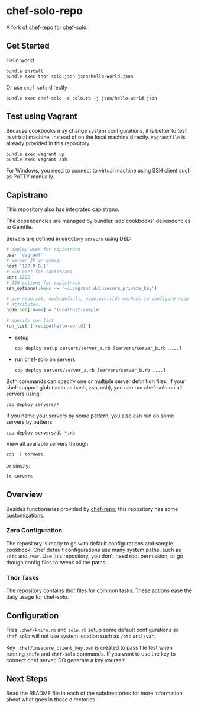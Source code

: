 chef-solo-repo
==============

A fork of [chef-repo](https://github.com/opscode/chef-repo) for
[chef-solo](http://wiki.opscode.com/display/chef/Chef+Solo).

## Get Started ##

Hello world

    bundle install
    bundle exec thor solo:json json/hello-world.json

Or use `chef-solo` directly

    bundle exec chef-solo -c solo.rb -j json/hello-world.json

## Test using Vagrant ##

Because cookbooks may change system configurations, it is better to test in
virtual machine, instead of on the local machine directly. `Vagrantfile` is
already provided in this repository.

    bundle exec vagrant up
    bundle exec vagrant ssh

For Windows, you need to connect to virtual machine using SSH client such as
PuTTY manually.

## Capistrano ##

This repository also has integrated capistrano. 

The dependencies are managed by bundler, add cookbooks' dependencies to
Gemfile.

Servers are defined in directory `servers` using DEL:

```ruby
# deploy user for capistrano
user 'vagrant'
# server IP or domain
host '127.0.0.1'
# SSH port for capistrano
port 2222
# SSH options for capistrano
ssh_options(:keys => '~/.vagrant.d/insecure_private_key')

# Use node.set, node.default, node.override methods to configure node
# attributes.
node.set[:name] = 'localhost-sample'

# specify run list
run_list ['recipe[hello-world]']
```

-   setup

        cap deploy:setup servers/server_a.rb [servers/server_b.rb ....]

-   run chef-solo on servers

        cap deploy servers/server_a.rb [servers/server_b.rb ....]

Both commands can specify one or multiple server definition files. If your
shell support glob (such as bash, zsh, csh), you can run chef-solo on all
servers using:

    cap deploy servers/*

If you name your servers by some pattern, you also can run on some servers by
pattern:

    cap deploy servers/db-*.rb

View all available servers through

    cap -T servers

or simply:

    ls servers

## Overview ##

Besides functionaries provided by
[chef-repo](https://github.com/opscode/chef-repo), this repository has some
customizations.

### Zero Configuration ###

The repository is ready to go with default configurations and sample
cookbook. Chef default configurations use many system paths, such as `/etc`
and `/var`. Use this repository, you don't need root permission, or go though
config files to tweak all the paths.

### Thor Tasks ###

The repository contains [thor](http://rdoc.info/github/wycats/thor) files for
common tasks. These actions ease the daily usage for chef-solo.

## Configuration ##

Files `.chef/knife.rb` and `solo.rb` setup some default configurations so
`chef-solo` will not use system location such as `/etc` and `/var`.

Key `.chef/insecure_client_key.pem` is created to pass file test when running
`knife` and `chef-solo` commands. If you want to use the key to connect chef
server, DO generate a key yourself.

## Next Steps ##

Read the README file in each of the subdirectories for more information about what goes in those directories.
